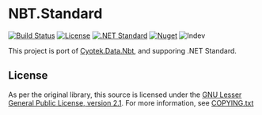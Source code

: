 # NBT.Standard

[![Build Status](https://travis-ci.org/r-ralph/NBT.Standard.svg?branch=master)](https://travis-ci.org/r-ralph/NBT.Standard)
[![License](https://img.shields.io/badge/license-LGPL%202.1-blue.svg)](https://www.apache.org/licenses/LICENSE-2.0)
[![.NET Standard](https://img.shields.io/badge/.NET%20Standard-1.4-5C2E91.svg)](https://docs.microsoft.com/ja-jp/dotnet/articles/standard/library)
[![Nuget](https://img.shields.io/nuget/v/NBT.Standard.svg)](https://www.nuget.org/packages/NBT.Standard/)
![Indev](https://img.shields.io/badge/In-dev-696969.svg)

This project is port of [Cyotek.Data.Nbt](https://github.com/cyotek/Cyotek.Data.Nbt), and supporing .NET Standard.

## License

As per the original library, this source is licensed under the [GNU Lesser General Public License, version 2.1](https://www.gnu.org/licenses/old-licenses/lgpl-2.1.html). For more information, see [COPYING.txt](COPYING.txt)